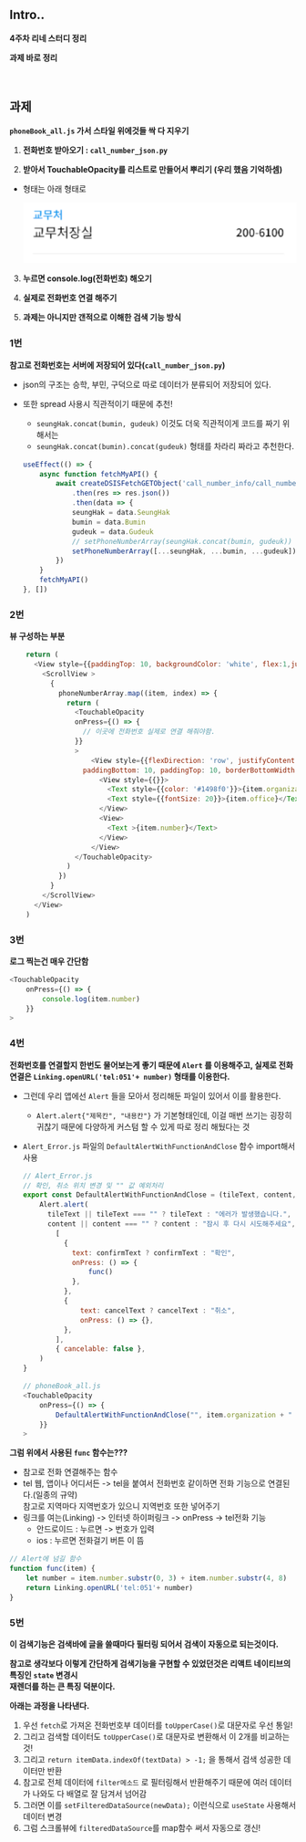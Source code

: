 ## Intro..

**4주차 리네 스터디 정리**

**과제 바로 정리**

<br>

## 과제

**`phoneBook_all.js` 가서 스타일 위에것들 싹 다 지우기**

1. **전화번호 받아오기 : `call_number_json.py`**

2. **받아서 TouchableOpacity를 리스트로 만들어서 뿌리기 (우리 했음 기억하셈)**

  * 형태는 아래 형태로

    <img src="..\images\2023-02-02-4주차\image-20230131174134556.png" alt="image-20230131174134556" style="zoom: 150%;" />

3. **누르면 console.log(전화번호) 해오기**

4. **실제로 전화번호 연결 해주기**

5. **과제는 아니지만 갠적으로 이해한 검색 기능 방식**



### 1번

**참고로 전화번호는 서버에 저장되어 있다(`call_number_json.py`)**

* json의 구조는 승학, 부민, 구덕으로 따로 데이터가 분류되어 저장되어 있다.

* 또한 spread 사용시 직관적이기 때문에 추천!

  * `seungHak.concat(bumin, gudeuk)` 이것도 더욱 직관적이게 코드를 짜기 위해서는
  * `seungHak.concat(bumin).concat(gudeuk)` 형태를 차라리 짜라고 추천한다.

  ```js
  useEffect(() => {
      async function fetchMyAPI() {
          await createDSISFetchGETObject('call_number_info/call_number_json.py')
              .then(res => res.json())
              .then(data => {
              seungHak = data.SeungHak
              bumin = data.Bumin
              gudeuk = data.Gudeuk
              // setPhoneNumberArray(seungHak.concat(bumin, gudeuk))
              setPhoneNumberArray([...seungHak, ...bumin, ...gudeuk]) // spread 사용(직관적)
          })
      }
      fetchMyAPI()
  }, [])
  ```

  

### 2번

**뷰 구성하는 부분**

```js
    return (
      <View style={{paddingTop: 10, backgroundColor: 'white', flex:1,justifyContent:'center',alignItems:'center'}}>
        <ScrollView >
          { 
            phoneNumberArray.map((item, index) => {
              return (
                <TouchableOpacity
                onPress={() => {
                  // 이곳에 전화번호 실제로 연결 해줘야함.
                }}
                >
                    <View style={{flexDirection: 'row', justifyContent: 'space-between', alignItems: 'flex-end',
                  paddingBottom: 10, paddingTop: 10, borderBottomWidth: 0.5, borderBottomColor: 'gray'}}>
                      <View style={{}}> 
                        <Text style={{color: '#1498f0'}}>{item.organization}</Text>
                        <Text style={{fontSize: 20}}>{item.office}</Text>
                      </View>
                      <View>
                        <Text >{item.number}</Text>
                      </View>
                    </View>
                </TouchableOpacity>
              )
            })
          }          
        </ScrollView>
      </View>
    )
```



### 3번

**로그 찍는건 매우 간단함**

```js
<TouchableOpacity
    onPress={() => {
		console.log(item.number)
    }}
>
```



### 4번

**전화번호를 연결할지 한번도 물어보는게 좋기 때문에 `Alert` 를 이용해주고, 실제로 전화 연결은 `Linking.openURL('tel:051'+ number)` 형태를 이용한다.**

* 그런데 우리 앱에선 `Alert` 들을 모아서 정리해둔 파일이 있어서 이를 활용한다.

  * `Alert.alert{"제목칸", "내용칸"}` 가 기본형태인데, 이걸 매번 쓰기는 굉장히 귀찮기 때문에 다양하게 커스텀 할 수 있게 따로 정리 해뒀다는 것

* `Alert_Error.js` 파일의 `DefaultAlertWithFunctionAndClose` 함수 import해서 사용

  ```js
  // Alert_Error.js
  // 확인, 취소 위치 변경 및 "" 값 예외처리
  export const DefaultAlertWithFunctionAndClose = (tileText, content, confirmText, cancelText, func) => {
      Alert.alert(
        tileText || tileText === "" ? tileText : "에러가 발생했습니다.",
        content || content === "" ? content : "잠시 후 다시 시도해주세요",
          [
            {
              text: confirmText ? confirmText : "확인",
              onPress: () => {
                  func()
              },
            },
            {
                text: cancelText ? cancelText : "취소",
                onPress: () => {},
            },
          ],
          { cancelable: false },
      )
  }
  ```

  ```js
  // phoneBook_all.js
  <TouchableOpacity
      onPress={() => {
          DefaultAlertWithFunctionAndClose("", item.organization + " " + item.office + " 입니다.\n연락하시겠습니까?", confirmText = "확인", cancelText= "취소", () => {func(item)})
      }}
  >
  ```



**그럼 위에서 사용된 `func` 함수는???**

* 참고로 전화 연결해주는 함수
* tel 웹, 앱이나 어디서든 -> tel을 붙여서 전화번호 같이하면 전화 기능으로 연결된다.(일종의 규약)   
  참고로 지역마다 지역번호가 있으니 지역번호 또한 넣어주기
* 링크를 여는(Linking) -> 인터넷 하이퍼링크 -> onPress -> tel전화 기능
  * 안드로이드 : 누르면 -> 번호가 입력
  * ios : 누르면 전화걸기 버튼 이 뜸

```js
// Alert에 넘길 함수
function func(item) {
    let number = item.number.substr(0, 3) + item.number.substr(4, 8)
    return Linking.openURL('tel:051'+ number)
}
```



### 5번

**이 검색기능은 검색바에 글을 쓸때마다 필터링 되어서 검색이 자동으로 되는것이다.**

**참고로 생각보다 이렇게 간단하게 검색기능을 구현할 수 있었던것은 리액트 네이티브의 특징인 `state` 변경시  
재렌더를 하는 큰 특징 덕분이다.**



**아래는 과정을 나타낸다.**

1. 우선 `fetch`로 가져온 전화번호부 데이터를 `toUpperCase()`로 대문자로 우선 통일!
2. 그리고 검색할 데이터도 `toUpperCase()`로 대문자로 변환해서 이 2개를 비교하는것!
3. 그리고 `return itemData.indexOf(textData) > -1;` 을 통해서 검색 성공한 데이터만 반환
4. 참고로 전체 데이터에 `filter메소드` 로 필터링해서 반환해주기 때문에 여러 데이터가 나와도 다 배열로 잘 담겨서 넘어감
5. 그러면 이를 `setFilteredDataSource(newData);` 이런식으로 `useState` 사용해서 데이터 변경
6. 그럼 스크롤뷰에 `filteredDataSource`를 map함수 써서 자동으로 갱신!
